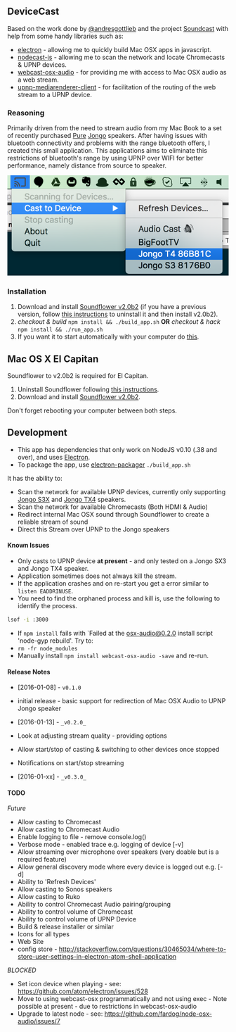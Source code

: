 ## DeviceCast

Based on the work done by [@andresgottlieb](https://github.com/andresgottlieb) and the project [Soundcast](https://github.com/andresgottlieb/soundcast) with help from some handy libraries such as:
 * [electron]() - allowing me to quickly build Mac OSX apps in javascript.
 * [nodecast-js](https://github.com/gyzerok/nodecast-js) - allowing me to scan the network and locate Chromecasts & UPNP devices.
 * [webcast-osx-audio](https://github.com/fardog/node-webcast-osx-audio) - for providing me with access to Mac OSX audio as a web stream.
 * [upnp-mediarenderer-client](https://github.com/thibauts/node-upnp-mediarenderer-client) - for facilitation of the routing of the web stream to a UPNP device.

### Reasoning

Primarily driven from the need to stream audio from my Mac Book to a set of recently purchased [Pure](http://www.pure.com/) [Jongo](http://www.pure.com/wireless-speakers?sort=&page=1&filter_ranges=3&filter_colors=) speakers.
After having issues with bluetooth connectivity and problems with the range bluetooth offers, I created this small application.
This applications aims to eliminate this restrictions of bluetooth's range by using UPNP over WIFI for better performance, namely distance from source to speaker.

![V0.1.0](/screenshots/screenshot-v0.1.0-menu.png "V0.1.0")

### Installation

1. Download and install [Soundflower v2.0b2](https://github.com/mattingalls/Soundflower/releases/download/2.0b2/Soundflower-2.0b2.dmg) (if you have a previous version, follow [this instructions](https://support.shinywhitebox.com/hc/en-us/articles/202751790-Uninstalling-Soundflower) to uninstall it and then install v2.0b2).
2. _checkout & build_ `npm install && ./build_app.sh`
 **OR**
  _checkout & hack_ `npm install && ./run_app.sh`
3. If you want it to start automatically with your computer do [this](http://www.howtogeek.com/206178/mac-os-x-change-which-apps-start-automatically-at-login/).

## Mac OS X El Capitan

Soundflower to v2.0b2 is required for El Capitan.

1. Uninstall Soundflower following [this instructions](https://support.shinywhitebox.com/hc/en-us/articles/202751790-Uninstalling-Soundflower).
2. Download and install [Soundflower v2.0b2](https://github.com/mattingalls/Soundflower/releases/download/2.0b2/Soundflower-2.0b2.dmg).

Don't forget rebooting your computer between both steps.

## Development
- This app has dependencies that only work on NodeJS v0.10 (.38 and over), and uses [Electron](http://electron.atom.io/).
- To package the app, use [electron-packager](https://github.com/maxogden/electron-packager) `./build_app.sh`

It has the ability to:
* Scan the network for available UPNP devices, currently only supporting [Jongo S3X](http://www.pure.com/wireless-speakers/jongo-s3x/graphite) and [Jongo TX4](http://www.pure.com/wireless-speakers/jongo-t4x/graphite) speakers.
* Scan the network for available Chromecasts (Both HDMI & Audio)
* Redirect internal Mac OSX sound through Soundflower to create a reliable stream of sound
* Direct this Stream over UPNP to the Jongo speakers

#### Known Issues

* Only casts to UPNP device **at present** - and only tested on a Jongo SX3 and Jongo TX4 speaker.
* Application sometimes does not always kill the stream.
* If the application crashes and on re-start you get a error similar to `listen EADDRINUSE`.
 * You need to find the orphaned process and kill is, use the following to identify the process.
````sh
lsof -i :3000
````
* If `npm install` fails with `Failed at the osx-audio@0.2.0 install script 'node-gyp rebuild'. Try to:
 * `rm -fr node_modules`
 * Manually install `npm install webcast-osx-audio -save` and re-run.

#### Release Notes
* [2016-01-08] - `v0.1.0`
 * initial release - basic support for redirection of Mac OSX Audio to UPNP Jongo speaker

* [2016-01-13] - `_v0.2.0_`
 * Look at adjusting stream quality - providing options
 * Allow start/stop of casting & switching to other devices once stopped
 * Notifications on start/stop streaming

* [2016-01-xx] - `_v0.3.0_`

#### TODO

_Future_
* Allow casting to Chromecast
* Allow casting to Chromecast Audio
* Enable logging to file - remove console.log()
* Verbose mode - enabled trace e.g. logging of device [-v]
* Allow streaming over microphone over speakers (very doable but is a required feature)
* Allow general discovery mode where every device is logged out e.g. [-d]
* Ability to 'Refresh Devices'
* Allow casting to Sonos speakers
* Allow casting to Ruko
* Ability to control Chromecast Audio pairing/grouping
* Ability to control volume of Chromecast
* Ability to control volume of UPNP Device
* Build & release installer or similar
* Icons for all types
* Web Site
* config store - http://stackoverflow.com/questions/30465034/where-to-store-user-settings-in-electron-atom-shell-application

_BLOCKED_
* Set icon device when playing - see: https://github.com/atom/electron/issues/528
* Move to using webcast-osx programmatically and not using exec - Note possible at present - due to restrictions in webcast-osx-audio
* Upgrade to latest node - see: https://github.com/fardog/node-osx-audio/issues/7

